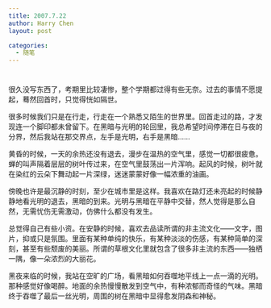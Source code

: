 ```yaml
---
title: 2007.7.22
author: Harry Chen
layout: post

categories:
  - 随笔
---
```

# 

很久没写东西了，考期里比较凄惨，整个学期都过得有些无奈。过去的事情不愿提起，蓦然回首时，只觉得恍如隔世。

很多时候我们只是在行走，行走在一个熟悉又陌生的世界里。回首走过的路，才发现连一个脚印都未曾留下。在黑暗与光明的轮回里，我总希望时间停滞在日与夜的分界，然后我站在那交界点，左手是光明，右手是黑暗……

黄昏的时候，一天的余热还没有退去，漫步在温热的空气里，感觉一切都很疲惫。蝉的叫声隔着层层的树叶传过来，在空气里鼓荡出一片浑响。起风的时候，树叶就在染红的云朵下舞动起一片深绿，迷迷蒙蒙好像一幅浓重的油画。

傍晚也许是最沉静的时刻，至少在城市里是这样。我喜欢在路灯还未亮起的时候静静地看光明的退去，黑暗的到来。光明与黑暗在平静中交替，然人觉得是那么自然，无需忧伤无需激动，仿佛什么都没有发生。

总觉得自己有些小资。在安静的时候，喜欢去品读所谓的非主流文化——文字，图片，抑或只是氛围。里面有某种单纯的快乐，有某种淡淡的伤感，有某种简单的深刻，甚至有些颓废的美丽。所谓的草根文化里就包含了很多非主流的东西——独栖一隅，像一朵浓烈的大丽花。

黑夜来临的时候，我站在空旷的广场，看黑暗如何吞噬地平线上一点一滴的光明。那种感觉好像喝醉。地面的余热慢慢散发到空气中，有种浓郁而奇怪的气味。黑暗终于吞噬了最后一丝光明，周围的树在黑暗中显得愈发阴森和神秘。
